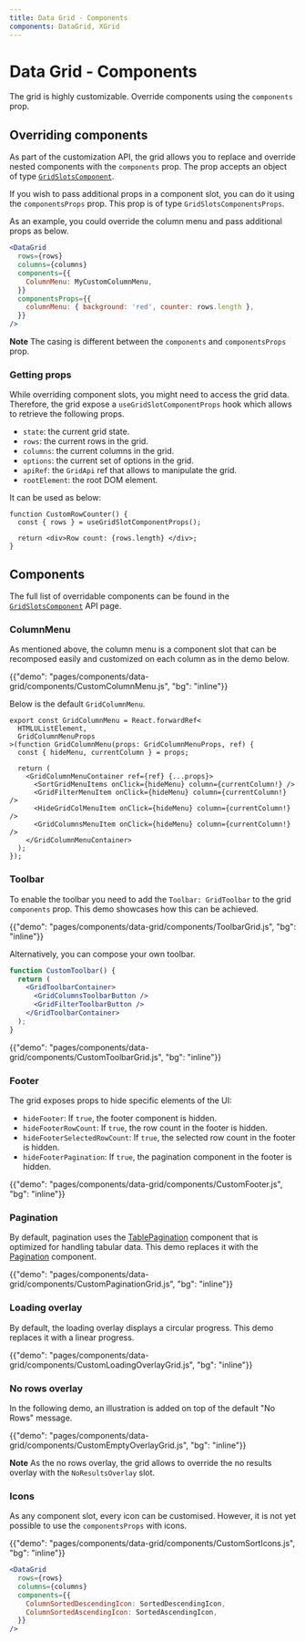 ```yaml
---
title: Data Grid - Components
components: DataGrid, XGrid
---
```


# Data Grid - Components

<p class="description">The grid is highly customizable. Override components using the <code>components</code> prop.</p>

## Overriding components

As part of the customization API, the grid allows you to replace and override nested components with the `components` prop.
The prop accepts an object of type [`GridSlotsComponent`](/api/data-grid/#slots).

If you wish to pass additional props in a component slot, you can do it using the `componentsProps` prop. This prop is of type `GridSlotsComponentsProps`.

As an example, you could override the column menu and pass additional props as below.

```jsx
<DataGrid
  rows={rows}
  columns={columns}
  components={{
    ColumnMenu: MyCustomColumnMenu,
  }}
  componentsProps={{
    columnMenu: { background: 'red', counter: rows.length },
  }}
/>
```

**Note** The casing is different between the `components` and `componentsProps` prop.

### Getting props

While overriding component slots, you might need to access the grid data.
Therefore, the grid expose a `useGridSlotComponentProps` hook which allows to retrieve the following props.

- `state`: the current grid state.
- `rows`: the current rows in the grid.
- `columns`: the current columns in the grid.
- `options`: the current set of options in the grid.
- `apiRef`: the `GridApi` ref that allows to manipulate the grid.
- `rootElement`: the root DOM element.

It can be used as below:

```tsx
function CustomRowCounter() {
  const { rows } = useGridSlotComponentProps();

  return <div>Row count: {rows.length} </div>;
}
```

## Components

The full list of overridable components can be found in the [`GridSlotsComponent`](/api/data-grid/#slots) API page.

### ColumnMenu

As mentioned above, the column menu is a component slot that can be recomposed easily and customized on each column as in the demo below.

{{"demo": "pages/components/data-grid/components/CustomColumnMenu.js", "bg": "inline"}}

Below is the default `GridColumnMenu`.

```tsx
export const GridColumnMenu = React.forwardRef<
  HTMLUListElement,
  GridColumnMenuProps
>(function GridColumnMenu(props: GridColumnMenuProps, ref) {
  const { hideMenu, currentColumn } = props;

  return (
    <GridColumnMenuContainer ref={ref} {...props}>
      <SortGridMenuItems onClick={hideMenu} column={currentColumn!} />
      <GridFilterMenuItem onClick={hideMenu} column={currentColumn!} />
      <HideGridColMenuItem onClick={hideMenu} column={currentColumn!} />
      <GridColumnsMenuItem onClick={hideMenu} column={currentColumn!} />
    </GridColumnMenuContainer>
  );
});
```

### Toolbar

To enable the toolbar you need to add the `Toolbar: GridToolbar` to the grid `components` prop.
This demo showcases how this can be achieved.

{{"demo": "pages/components/data-grid/components/ToolbarGrid.js", "bg": "inline"}}

Alternatively, you can compose your own toolbar.

```jsx
function CustomToolbar() {
  return (
    <GridToolbarContainer>
      <GridColumnsToolbarButton />
      <GridFilterToolbarButton />
    </GridToolbarContainer>
  );
}
```

{{"demo": "pages/components/data-grid/components/CustomToolbarGrid.js", "bg": "inline"}}

### Footer

The grid exposes props to hide specific elements of the UI:

- `hideFooter`: If `true`, the footer component is hidden.
- `hideFooterRowCount`: If `true`, the row count in the footer is hidden.
- `hideFooterSelectedRowCount`: If `true`, the selected row count in the footer is hidden.
- `hideFooterPagination`: If `true`, the pagination component in the footer is hidden.

{{"demo": "pages/components/data-grid/components/CustomFooter.js", "bg": "inline"}}

### Pagination

By default, pagination uses the [TablePagination](/components/pagination/#table-pagination) component that is optimized for handling tabular data.
This demo replaces it with the [Pagination](/components/pagination/) component.

{{"demo": "pages/components/data-grid/components/CustomPaginationGrid.js", "bg": "inline"}}

### Loading overlay

By default, the loading overlay displays a circular progress.
This demo replaces it with a linear progress.

{{"demo": "pages/components/data-grid/components/CustomLoadingOverlayGrid.js", "bg": "inline"}}

### No rows overlay

In the following demo, an illustration is added on top of the default "No Rows" message.

{{"demo": "pages/components/data-grid/components/CustomEmptyOverlayGrid.js", "bg": "inline"}}

**Note** As the no rows overlay, the grid allows to override the no results overlay with the `NoResultsOverlay` slot.

### Icons

As any component slot, every icon can be customised. However, it is not yet possible to use the `componentsProps` with icons.

{{"demo": "pages/components/data-grid/components/CustomSortIcons.js", "bg": "inline"}}

```jsx
<DataGrid
  rows={rows}
  columns={columns}
  components={{
    ColumnSortedDescendingIcon: SortedDescendingIcon,
    ColumnSortedAscendingIcon: SortedAscendingIcon,
  }}
/>
```
